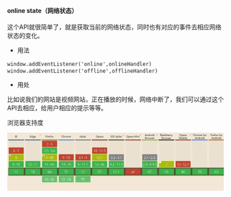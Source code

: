 #### online state（网络状态）

这个API就很简单了，就是获取当前的网络状态，同时也有对应的事件去相应网络状态的变化。

- 用法
```
window.addEventListener('online',onlineHandler)
window.addEventListener('offline',offlineHandler)
```
- 用处

比如说我们的网站是视频网站，正在播放的时候，网络中断了，我们可以通过这个API去相应，给用户相应的提示等等。

浏览器支持度

![浏览器支持度](./imgs/onlinestate/1.png)